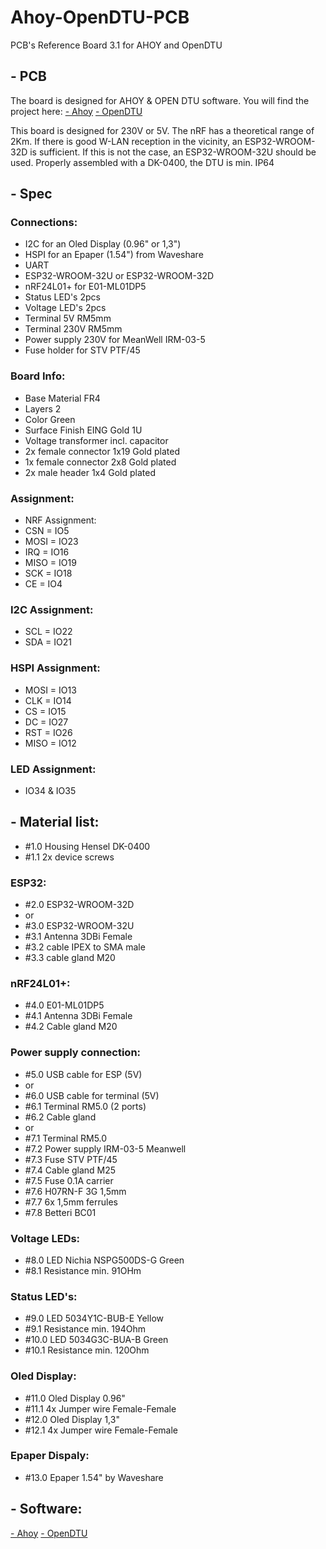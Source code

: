 # Ahoy-OpenDTU-PCB
PCB's Reference Board 3.1 for AHOY and OpenDTU



## **- PCB**

The board is designed for AHOY & OPEN DTU software.
You will find the project here:
[- Ahoy](https://github.com/lumapu/ahoy) 
[- OpenDTU](https://github.com/tbnobody/OpenDTU)

This board is designed for 230V or 5V.
The nRF has a theoretical range of 2Km.
If there is good W-LAN reception in the vicinity, an ESP32-WROOM-32D is sufficient.
If this is not the case, an ESP32-WROOM-32U should be used.
Properly assembled with a DK-0400, the DTU is min. IP64



## **- Spec**

### **Connections:**
- I2C for an Oled Display (0.96" or 1,3") 
- HSPI for an Epaper (1.54") from Waveshare
- UART
- ESP32-WROOM-32U or ESP32-WROOM-32D
- nRF24L01+ for E01-ML01DP5
- Status LED's 2pcs
- Voltage LED's 2pcs
- Terminal 5V RM5mm
- Terminal 230V RM5mm
- Power supply 230V for MeanWell IRM-03-5
- Fuse holder for STV PTF/45

### **Board Info:**
- Base Material FR4
- Layers 2
- Color Green
- Surface Finish EING Gold 1U
- Voltage transformer incl. capacitor
- 2x female connector 1x19 Gold plated 
- 1x female connector 2x8 Gold plated
- 2x male header 1x4 Gold plated

### **Assignment:**
- NRF Assignment:
- CSN = IO5
- MOSI = IO23
- IRQ = IO16
- MISO = IO19
- SCK = IO18
- CE = IO4

### **I2C Assignment:**
- SCL = IO22
- SDA = IO21

### **HSPI Assignment:**
- MOSI = IO13
- CLK = IO14
- CS = IO15
- DC = IO27
- RST = IO26
- MISO = IO12

### **LED Assignment:**
- IO34 & IO35



## **- Material list:**

- #1.0 Housing Hensel DK-0400
- #1.1 2x device screws

### **ESP32:**
- #2.0 ESP32-WROOM-32D
- or
- #3.0 ESP32-WROOM-32U
- #3.1 Antenna 3DBi Female
- #3.2 cable IPEX to SMA male
- #3.3 cable gland M20

### **nRF24L01+:**
- #4.0 E01-ML01DP5
- #4.1 Antenna 3DBi Female
- #4.2 Cable gland M20

### **Power supply connection:**
- #5.0 USB cable for ESP (5V)
- or
- #6.0 USB cable for terminal (5V)
- #6.1 Terminal RM5.0 (2 ports)
- #6.2 Cable gland
- or
- #7.1 Terminal RM5.0
- #7.2 Power supply IRM-03-5 Meanwell
- #7.3 Fuse STV PTF/45
- #7.4 Cable gland M25
- #7.5 Fuse 0.1A carrier
- #7.6 H07RN-F 3G 1,5mm
- #7.7 6x 1,5mm ferrules
- #7.8 Betteri BC01

### **Voltage LEDs:**
- #8.0 LED Nichia NSPG500DS-G Green 
- #8.1 Resistance min. 91OHm

### **Status LED's:**
- #9.0 LED 5034Y1C-BUB-E Yellow
- #9.1 Resistance min. 194Ohm
- #10.0 LED 5034G3C-BUA-B Green
- #10.1 Resistance min. 120Ohm

### **Oled Display:**
- #11.0 Oled Display 0.96"
- #11.1 4x Jumper wire Female-Female
- #12.0 Oled Display 1,3"
- #12.1 4x Jumper wire Female-Female

### **Epaper Dispaly:**
- #13.0 Epaper 1.54" by Waveshare


  

## **- Software:**

[- Ahoy](https://github.com/lumapu/ahoy) 
[- OpenDTU](https://github.com/tbnobody/OpenDTU)
